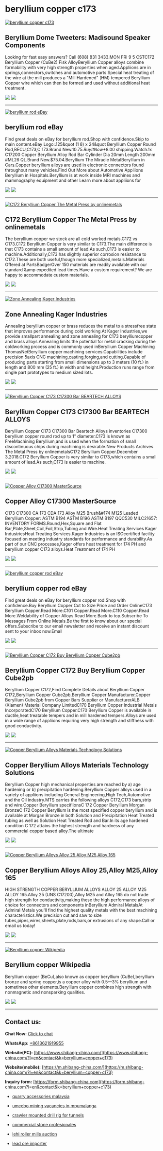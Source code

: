 # beryllium copper c173

<a href="https://swt.shibang-china.com/?l=en&img&k=beryllium+copper+c173" target="_blank">![beryllium copper c173](http://static.shibang-china.com/all-800x300/894.jpg)</a>

## Beryllium Dome Tweeters: Madisound Speaker Components
Looking for fast easy answers? Call (608) 831 3433.MON FRI 9 5 CSTC172 Beryllium Copper (CuBe2) Fisk AlloyBeryllium Copper alloys combine formability with very high strength properties when aged.Appliions are in springs,connectors,switches and automotive parts.Special heat treating of the wire at the mill produces a "Mill Hardened" (HM) tempered Beryllium Copper wire which can then be formed and used without additional heat treatment.


<a href="https://whatsapp.shibangsoft.com/WhatsApp.php" target="_blank" title="WhatsApp">![](http://static.shibang-china.com/icon/whatsapp.png)</a> <a href="https://swt.shibang-china.com/?l=en&icon&k=beryllium+copper+c173" target="_blank">![](http://static.shibang-china.com/icon/chat-en.png)</a>

---

<a href="https://swt.shibang-china.com/?l=en&img&k=beryllium+copper+c173" target="_blank">![beryllium rod eBay](http://static.shibang-china.com/all-800x300/205.jpg)</a>

## beryllium rod eBay
Find great deals on eBay for beryllium rod.Shop with confidence.Skip to main content.eBay Logo:.125&quot (1 8) x 24&quot Beryllium Copper Round Rod,BECU,C173,C 173.Brand New.$10.75.Buy It Now +$8.00 shipping.Watch.1x C17200 Copper Beryllium Alloy Rod Bar Cylinder Dia 20mm Length 200mm #ML26 QL.Brand New.$75.04.Beryllium The Miracle MetalBeryllium in Cars.Copper beryllium alloys are used in electronic connectors found throughout many vehicles.Find Out More about Automotive Appliions Beryllium in Hospitals.Beryllium is at work inside MRI machines and mammography equipment and other Learn more about appliions for


<a href="https://whatsapp.shibangsoft.com/WhatsApp.php" target="_blank" title="WhatsApp">![](http://static.shibang-china.com/icon/whatsapp.png)</a> <a href="https://swt.shibang-china.com/?l=en&icon&k=beryllium+copper+c173" target="_blank">![](http://static.shibang-china.com/icon/chat-en.png)</a>

---

<a href="https://swt.shibang-china.com/?l=en&img&k=beryllium+copper+c173" target="_blank">![C172 Beryllium Copper The Metal Press by onlinemetals](http://static.shibang-china.com/all-800x300/1100.jpg)</a>

## C172 Beryllium Copper The Metal Press by onlinemetals
The beryllium copper we stock are all cold worked metals.C172 vs C173.C172 Beryllium Copper is very similar to C173.The main difference is that C173 contains a small amount of lead.As such,C173 is easier to machine.Additionally,C173 has slightly superior corrosion resistance to C172.These are both useful,though more specialized,metals.Materials Offered at PartsBadgerOver 150 materials are readily available with our standard &amp expedited lead times.Have a custom requirement? We are happy to accommodate custom materials.


<a href="https://whatsapp.shibangsoft.com/WhatsApp.php" target="_blank" title="WhatsApp">![](http://static.shibang-china.com/icon/whatsapp.png)</a> <a href="https://swt.shibang-china.com/?l=en&icon&k=beryllium+copper+c173" target="_blank">![](http://static.shibang-china.com/icon/chat-en.png)</a>

---

<a href="https://swt.shibang-china.com/?l=en&img&k=beryllium+copper+c173" target="_blank">![Zone Annealing Kager Industries](http://static.shibang-china.com/all-800x300/594.jpg)</a>

## Zone Annealing Kager Industries
Annealing beryllium copper or brass reduces the metal to a stressfree state that improves performance during cold working.At Kager Industries,we provide smallpart annealing and zone annealing for C173 berylliumcopper and brass alloys.Annealing limits the potential for metal cracking during the coldworking process and is commonly used inBeryllium Copper Machining ThomasNetBeryllium copper machining services.Capabilities include precision 5axis CNC machining,casting,forging,and cutting.Capable of producing parts starting from small dimensions up to 3 meters (10 ft.) in length and 800 mm (25 ft.) in width and height.Production runs range from single part prototypes to medium sized lots.


<a href="https://whatsapp.shibangsoft.com/WhatsApp.php" target="_blank" title="WhatsApp">![](http://static.shibang-china.com/icon/whatsapp.png)</a> <a href="https://swt.shibang-china.com/?l=en&icon&k=beryllium+copper+c173" target="_blank">![](http://static.shibang-china.com/icon/chat-en.png)</a>

---

<a href="https://swt.shibang-china.com/?l=en&img&k=beryllium+copper+c173" target="_blank">![Beryllium Copper C173 C17300 Bar BEARTECH ALLOYS](http://static.shibang-china.com/all-800x300/1093.jpg)</a>

## Beryllium Copper C173 C17300 Bar BEARTECH ALLOYS
Beryllium Copper C173 C17300 Bar Beartech Alloys inventories C17300 beryllium copper round rod up to 1" diameter.C173 is known as FreeMachining Beryllium,and is used when the formation of small discontinuous chips during machining is desirable.New Products Archives The Metal Press by onlinemetalsC172 Beryllium Copper.December 3,2018.C172 Beryllium Copper is very similar to C173,which contains a small amount of lead.As such,C173 is easier to machine.


<a href="https://whatsapp.shibangsoft.com/WhatsApp.php" target="_blank" title="WhatsApp">![](http://static.shibang-china.com/icon/whatsapp.png)</a> <a href="https://swt.shibang-china.com/?l=en&icon&k=beryllium+copper+c173" target="_blank">![](http://static.shibang-china.com/icon/chat-en.png)</a>

---

<a href="https://swt.shibang-china.com/?l=en&img&k=beryllium+copper+c173" target="_blank">![Copper Alloy C17300 MasterSource](http://static.shibang-china.com/all-800x300/454.jpg)</a>

## Copper Alloy C17300 MasterSource
C173 C17300 CA 173 CDA 173 Alloy M25 Brush&#174 M125 Leaded Beryllium Copper: ASTM B194 ASTM B196 ASTM B197 QQC530 MILC21657: INVENTORY FORMS.Round,Hex,Square and Flat Bar,Plate,Sheet,Coil,Foil,Strip,Tubing and Wire.Heat Treating Services Kager IndustriesHeat Treating Services.Kager Industries is an ISOcertified facility focused on meeting industry standards for performance and durability.As part of our CNC processes,Kager offers heat treatment for 174 PH and beryllium copper C173 alloys.Heat Treatment of 174 PH


<a href="https://whatsapp.shibangsoft.com/WhatsApp.php" target="_blank" title="WhatsApp">![](http://static.shibang-china.com/icon/whatsapp.png)</a> <a href="https://swt.shibang-china.com/?l=en&icon&k=beryllium+copper+c173" target="_blank">![](http://static.shibang-china.com/icon/chat-en.png)</a>

---

<a href="https://swt.shibang-china.com/?l=en&img&k=beryllium+copper+c173" target="_blank">![beryllium copper rod eBay](http://static.shibang-china.com/all-800x300/1316.jpg)</a>

## beryllium copper rod eBay
Find great deals on eBay for beryllium copper rod.Shop with confidence.Buy Beryllium Copper Cut to Size Price and Order OnlineC173 Beryllium Copper.Read More.C101 Copper.Read More.C110 Copper.Read More.Weldability of Copper Alloys.Read More.Back to top.Subscribe To Messages From Online Metals.Be the first to know about our special offers.Subscribe to our email newsletter and receive an instant discount sent to your inbox now.Email


<a href="https://whatsapp.shibangsoft.com/WhatsApp.php" target="_blank" title="WhatsApp">![](http://static.shibang-china.com/icon/whatsapp.png)</a> <a href="https://swt.shibang-china.com/?l=en&icon&k=beryllium+copper+c173" target="_blank">![](http://static.shibang-china.com/icon/chat-en.png)</a>

---

<a href="https://swt.shibang-china.com/?l=en&img&k=beryllium+copper+c173" target="_blank">![Beryllium Copper C172 Buy Beryllium Copper Cube2pb](http://static.shibang-china.com/all-800x300/973.jpg)</a>

## Beryllium Copper C172 Buy Beryllium Copper Cube2pb
Beryllium Copper C172,Find Complete Details about Beryllium Copper C172,Beryllium Copper Cube2pb,Beryllium Copper Manufacturer,Copper Beryllium Cube2pb from Copper Bars Supplier or ManufacturerALB (Xiamen) Material Company LimitedC170 Beryllium Copper Industrial Metals IncorporatedC170 Beryllium Copper.C170 Beryllium Copper is available in ductile,heat treatable tempers and in mill hardened tempers.Alloys are used in a wide range of appliions requiring very high strength and stiffness with good conductivity.


<a href="https://whatsapp.shibangsoft.com/WhatsApp.php" target="_blank" title="WhatsApp">![](http://static.shibang-china.com/icon/whatsapp.png)</a> <a href="https://swt.shibang-china.com/?l=en&icon&k=beryllium+copper+c173" target="_blank">![](http://static.shibang-china.com/icon/chat-en.png)</a>

---

<a href="https://swt.shibang-china.com/?l=en&img&k=beryllium+copper+c173" target="_blank">![Copper Beryllium Alloys Materials Technology Solutions](http://static.shibang-china.com/all-800x300/853.jpg)</a>

## Copper Beryllium Alloys Materials Technology Solutions
Beryllium Copper high mechanical properties are reached by a) age hardening or b) precipitation hardening.Beryllium Copper alloys used in a variety of appliions including General Engineering,High Tech,Automotive and the Oil industry.MTS carries the following alloys C172,C173 bars,strip and wire.Copper Beryllium specifiionsC 172 Copper Beryllium Morgan BronzeC 172 Copper Beryllium is the most specified copper beryllium and is available at Morgan Bronze in both Solution and Precipitation Heat Treated tubing as well as Solution Heat Treated Rod and Bar.In its age hardened condition C 172 attains the highest strength and hardness of any commercial copper based alloy.The ultimate


<a href="https://whatsapp.shibangsoft.com/WhatsApp.php" target="_blank" title="WhatsApp">![](http://static.shibang-china.com/icon/whatsapp.png)</a> <a href="https://swt.shibang-china.com/?l=en&icon&k=beryllium+copper+c173" target="_blank">![](http://static.shibang-china.com/icon/chat-en.png)</a>

---

<a href="https://swt.shibang-china.com/?l=en&img&k=beryllium+copper+c173" target="_blank">![Copper Beryllium Alloys Alloy 25,Alloy M25,Alloy 165](http://static.shibang-china.com/all-800x300/1468.jpg)</a>

## Copper Beryllium Alloys Alloy 25,Alloy M25,Alloy 165
HIGH STRENGTH COPPER BERYLLIUM ALLOYS ALLOY 25 ALLOY M25 ALLOY 165.Alloy 25 (UNS C17200),Alloy M25 and Alloy 165 do not trade high strength for conductivity,making these the high performance alloys of choice for connectors and components inBeryllium Admiral MetalsAt Admiral Metals you'll find the highest quality metals with the best machining characteristics.We precision cut and saw to size tubes,pipes,wires,sheets,plate,rods,bars,or extrusions of any shape.Call or email us today!


<a href="https://whatsapp.shibangsoft.com/WhatsApp.php" target="_blank" title="WhatsApp">![](http://static.shibang-china.com/icon/whatsapp.png)</a> <a href="https://swt.shibang-china.com/?l=en&icon&k=beryllium+copper+c173" target="_blank">![](http://static.shibang-china.com/icon/chat-en.png)</a>

---

<a href="https://swt.shibang-china.com/?l=en&img&k=beryllium+copper+c173" target="_blank">![Beryllium copper Wikipedia](http://static.shibang-china.com/all-800x300/256.jpg)</a>

## Beryllium copper Wikipedia
Beryllium copper (BeCu),also known as copper beryllium (CuBe),beryllium bronze and spring copper,is a copper alloy with 0.5—3% beryllium and sometimes other elements.Beryllium copper combines high strength with nonmagnetic and nonsparking qualities.

<a href="https://whatsapp.shibangsoft.com/WhatsApp.php" target="_blank" title="WhatsApp">![](http://static.shibang-china.com/icon/whatsapp.png)</a> <a href="https://swt.shibang-china.com/?l=en&icon&k=beryllium+copper+c173" target="_blank">![](http://static.shibang-china.com/icon/chat-en.png)</a>

---
## Contact us:

**Chat Now:** [Click to chat](https://swt.shibang-china.com?l=en&contact&k=beryllium+copper+c173)

**WhatsApp:**  [+8613621919955](https://whatsapp.shibangsoft.com/WhatsApp.php)

**Website(PC):** [https://www.shibang-china.com/](https://www.shibang-china.com/?l=en&contact&k=beryllium+copper+c173)

**Website(mobile):** [https://m.shibang-china.com/](https://m.shibang-china.com/?l=en&contact&k=beryllium+copper+c173)

**Inquiry form:** [https://form.shibang-china.com](https://form.shibang-china.com?l=en&contact&k=beryllium+copper+c173)

* [quarry accessories malaysia](../120/quarry%20accessories%20malaysia.md)

* [umcebo mining vacancies in mpumalanga](../111/umcebo%20mining%20vacancies%20in%20mpumalanga.md)

* [crawler mounted drill rig for tunnels](../113/crawler%20mounted%20drill%20rig%20for%20tunnels.md)

* [commercial stone profesionales](../114/commercial%20stone%20profesionales.md)

* [lehi roller mills auction](../122/lehi%20roller%20mills%20auction.md)

* [lead ore importer](../118/lead%20ore%20importer.md)